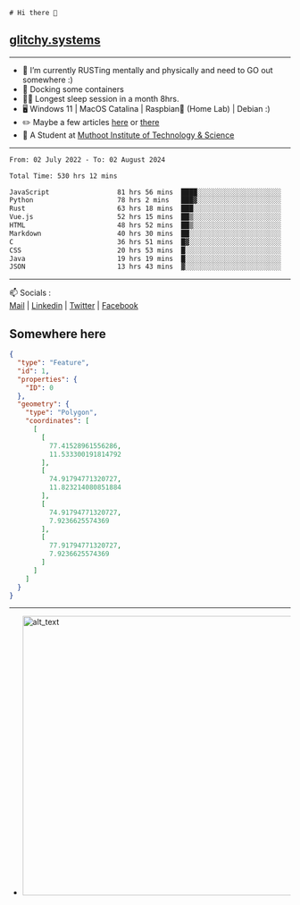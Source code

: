 ```
# Hi there 👋
```
## [glitchy.systems](https://glitchy.systems)
---

- 🌱 I’m currently RUSTing mentally and physically and need to GO out somewhere :)
- 🐋 Docking some containers
- 😶‍🌫️ Longest sleep session in a month 8hrs.
- 🖥️ Windows 11 | MacOS Catalina | Raspbian🥧 (Home Lab) | Debian :)
- ✏️ Maybe a few articles [here](https://medium.com/@advaithnarayanan8) or [there](https://medium.com/@advaithnarayanan8)
- 📑 A Student at [Muthoot Institute of Technology & Science](https://mgmits.ac.in/)



---

<!--START_SECTION:waka-->

```txt
From: 02 July 2022 - To: 02 August 2024

Total Time: 530 hrs 12 mins

JavaScript                 81 hrs 56 mins  ████░░░░░░░░░░░░░░░░░░░░░   15.46 %
Python                     78 hrs 2 mins   ███▓░░░░░░░░░░░░░░░░░░░░░   14.72 %
Rust                       63 hrs 18 mins  ███░░░░░░░░░░░░░░░░░░░░░░   11.94 %
Vue.js                     52 hrs 15 mins  ██▒░░░░░░░░░░░░░░░░░░░░░░   09.86 %
HTML                       48 hrs 52 mins  ██▒░░░░░░░░░░░░░░░░░░░░░░   09.22 %
Markdown                   40 hrs 30 mins  ██░░░░░░░░░░░░░░░░░░░░░░░   07.64 %
C                          36 hrs 51 mins  █▓░░░░░░░░░░░░░░░░░░░░░░░   06.95 %
CSS                        20 hrs 53 mins  █░░░░░░░░░░░░░░░░░░░░░░░░   03.94 %
Java                       19 hrs 19 mins  █░░░░░░░░░░░░░░░░░░░░░░░░   03.64 %
JSON                       13 hrs 43 mins  ▓░░░░░░░░░░░░░░░░░░░░░░░░   02.59 %
```

<!--END_SECTION:waka-->

---

📫 Socials :<br>
[Mail](mailto:advaith@glitchy.systems) | [Linkedin](https://www.linkedin.com/in/advaith-narayanan-a72152214/) | [Twitter](https://twitter.com/advaithnarayan) | [Facebook](https://screenmessage.com/qinq)

## Somewhere here

```geojson
{
  "type": "Feature",
  "id": 1,
  "properties": {
    "ID": 0
  },
  "geometry": {
    "type": "Polygon",
    "coordinates": [
      [
        [
          77.41528961556286,
          11.533300191814792
        ],
        [
          74.91794771320727,
          11.823214080851884
        ],
        [
          74.91794771320727,
          7.9236625574369
        ],
        [
          77.91794771320727,
          7.9236625574369
        ]
      ]
    ]
  }
}
```


--- 
- [<img alt="alt_text" width="500px" src="https://valid.x86.fr/cache/banner/xv24bv-6.png" />](https://valid.x86.fr/xv24bv)


